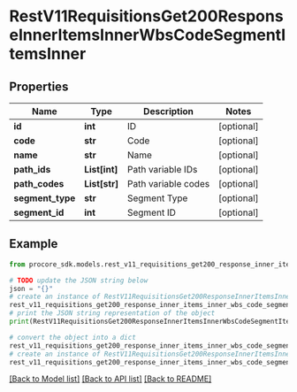 # RestV11RequisitionsGet200ResponseInnerItemsInnerWbsCodeSegmentItemsInner


## Properties

Name | Type | Description | Notes
------------ | ------------- | ------------- | -------------
**id** | **int** | ID | [optional] 
**code** | **str** | Code | [optional] 
**name** | **str** | Name | [optional] 
**path_ids** | **List[int]** | Path variable IDs | [optional] 
**path_codes** | **List[str]** | Path variable codes | [optional] 
**segment_type** | **str** | Segment Type | [optional] 
**segment_id** | **int** | Segment ID | [optional] 

## Example

```python
from procore_sdk.models.rest_v11_requisitions_get200_response_inner_items_inner_wbs_code_segment_items_inner import RestV11RequisitionsGet200ResponseInnerItemsInnerWbsCodeSegmentItemsInner

# TODO update the JSON string below
json = "{}"
# create an instance of RestV11RequisitionsGet200ResponseInnerItemsInnerWbsCodeSegmentItemsInner from a JSON string
rest_v11_requisitions_get200_response_inner_items_inner_wbs_code_segment_items_inner_instance = RestV11RequisitionsGet200ResponseInnerItemsInnerWbsCodeSegmentItemsInner.from_json(json)
# print the JSON string representation of the object
print(RestV11RequisitionsGet200ResponseInnerItemsInnerWbsCodeSegmentItemsInner.to_json())

# convert the object into a dict
rest_v11_requisitions_get200_response_inner_items_inner_wbs_code_segment_items_inner_dict = rest_v11_requisitions_get200_response_inner_items_inner_wbs_code_segment_items_inner_instance.to_dict()
# create an instance of RestV11RequisitionsGet200ResponseInnerItemsInnerWbsCodeSegmentItemsInner from a dict
rest_v11_requisitions_get200_response_inner_items_inner_wbs_code_segment_items_inner_from_dict = RestV11RequisitionsGet200ResponseInnerItemsInnerWbsCodeSegmentItemsInner.from_dict(rest_v11_requisitions_get200_response_inner_items_inner_wbs_code_segment_items_inner_dict)
```
[[Back to Model list]](../README.md#documentation-for-models) [[Back to API list]](../README.md#documentation-for-api-endpoints) [[Back to README]](../README.md)


